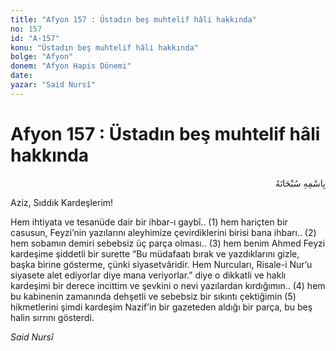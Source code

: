 ```yaml
---
title: "Afyon 157 : Üstadın beş muhtelif hâli hakkında"
no: 157
id: "A-157"
konu: "Üstadın beş muhtelif hâli hakkında"
bolge: "Afyon"
donem: "Afyon Hapis Dönemi"
date: 
yazar: "Said Nursî"
---
```


# Afyon 157 : Üstadın beş muhtelif hâli hakkında

<p class="arabic" dir="rtl" title="Meal: “Her türlü noksan sıfatlardan yüce olan Allah’ın adıyla.”">بِاسْمِهِ سُبْحَانَهُ</p>

Aziz, Sıddık Kardeşlerim!

Hem ihtiyata ve tesanüde dair bir ihbar-ı gaybî.. (1) hem hariçten bir casusun, Feyzi’nin yazılarını aleyhimize çevirdiklerini birisi bana ihbarı.. (2) hem sobamın demiri sebebsiz üç parça olması.. (3) hem benim Ahmed Feyzi kardeşime şiddetli bir surette “Bu müdafaatı bırak ve yazdıklarını gizle, başka birine gösterme, çünki siyasetvâridir. Hem Nurcuları, Risale-i Nur’u siyasete alet ediyorlar diye mana veriyorlar.” diye o dikkatli ve haklı kardeşimi bir derece incittim ve şevkini o nevi yazılardan kırdığımın.. (4) hem bu kabinenin zamanında dehşetli ve sebebsiz bir sıkıntı çektiğimin (5) hikmetlerini şimdi kardeşim Nazif’in bir gazeteden aldığı bir parça, bu beş halin sırrını gösterdi.

*Said Nursî*
